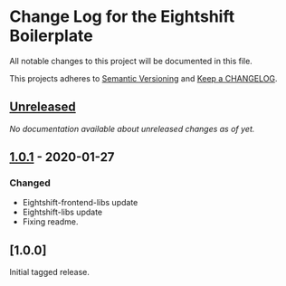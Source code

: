 
# Change Log for the Eightshift Boilerplate
All notable changes to this project will be documented in this file.

This projects adheres to [Semantic Versioning](https://semver.org/) and [Keep a CHANGELOG](https://keepachangelog.com/).

## [Unreleased]

*No documentation available about unreleased changes as of yet.*

## [1.0.1] - 2020-01-27

### Changed
- Eightshift-frontend-libs update
- Eightshift-libs update
- Fixing readme.

## [1.0.0]

Initial tagged release.

[Unreleased]: https://github.com/infinum/eightshift-boilerplate-plugin/compare/master...HEAD

[1.0.1]: https://github.com/infinum/eightshift-boilerplate-plugin/compare/v1.0.0...v1.0.1
